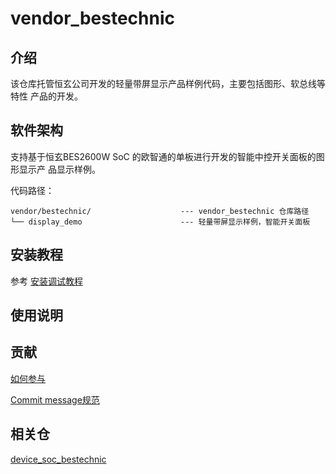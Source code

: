 # vendor_bestechnic

## 介绍

该仓库托管恒玄公司开发的轻量带屏显示产品样例代码，主要包括图形、软总线等特性
产品的开发。

## 软件架构

支持基于恒玄BES2600W SoC 的欧智通的单板进行开发的智能中控开关面板的图形显示产
品显示样例。

代码路径：

```
vendor/bestechnic/                    --- vendor_bestechnic 仓库路径
└── display_demo                      --- 轻量带屏显示样例，智能开关面板
```

## 安装教程

参考 [安装调试教程](https://gitee.com/openharmony/device_soc_bestechnic/blob/master/README.md)

## 使用说明


## 贡献

[如何参与](https://gitee.com/openharmony/docs/blob/HEAD/zh-cn/contribute/%E5%8F%82%E4%B8%8E%E8%B4%A1%E7%8C%AE.md)

[Commit message规范](https://gitee.com/openharmony/device_qemu/wikis/Commit%20message%E8%A7%84%E8%8C%83?sort_id=4042860)

## 相关仓

[device_soc_bestechnic](https://gitee.com/openharmony/device_soc_bestechnic/blob/master/README.md)

